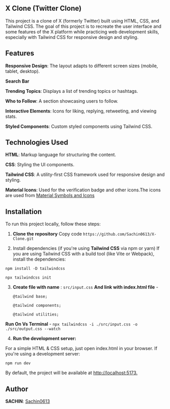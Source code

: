 ## X Clone (Twitter Clone)
This project is a clone of X (formerly Twitter) built using HTML, CSS, and Tailwind CSS. The goal of this project is to recreate the user interface and some features of the X platform while practicing web development skills, especially with Tailwind CSS for responsive design and styling.

 ## Features
**Responsive Design**: The layout adapts to different screen sizes (mobile, tablet, desktop).

**Search Bar**

**Trending Topics**: Displays a list of trending topics or hashtags.

**Who to Follow**: A section showcasing users to follow.

**Interactive Elements**: Icons for liking, replying, retweeting, and viewing stats.

**Styled Components**: Custom styled components using Tailwind CSS.


## Technologies Used
**HTML**: Markup language for structuring the content.

**CSS**: Styling the UI components.

**Tailwind CSS**: A utility-first CSS framework used for responsive design and styling.

**Material Icons**: Used for the verification badge and other icons.The icons are used from [Material Symbols and Icons](https://fonts.google.com/icons)


 ## Installation
To run this project locally, follow these steps:

1. **Clone the repository**
Copy code
`https://github.com/Sachin0613/X-Clone.git`

2. Install dependencies (if you're using **Tailwind CSS** via npm or yarn)
If you are using Tailwind CSS with a build tool (like Vite or Webpack), install the dependencies:

`npm install -D tailwindcss`

`npx tailwindcss init`

3. **Create file with name** : `src/input.css` **And link with index.html file** - 
 

   `@tailwind base;`
 
   `@tailwind components;`

   `@tailwind utilities;`

**Run On Vs Terminal** - `npx tailwindcss -i ./src/input.css -o ./src/output.css --watch`

4. **Run the development server:**

For a simple HTML & CSS setup, just open index.html in your browser. If you're using a development server:

`npm run dev`

By default, the project will be available at [http://localhost:5173.](http://localhost:5173/)


 ## Author
**SACHIN**: [Sachin0613](https://github.com/Sachin0613)
